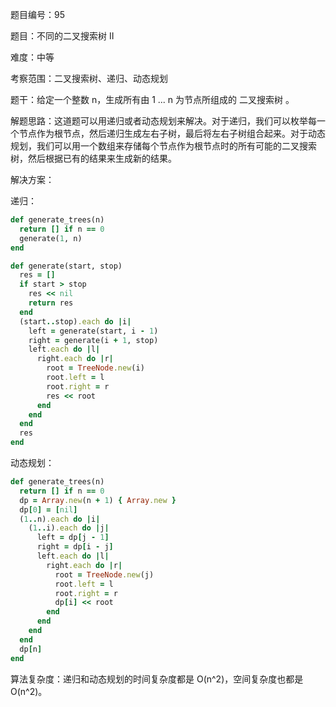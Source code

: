 题目编号：95

题目：不同的二叉搜索树 II

难度：中等

考察范围：二叉搜索树、递归、动态规划

题干：给定一个整数 n，生成所有由 1 ... n 为节点所组成的 二叉搜索树 。

解题思路：这道题可以用递归或者动态规划来解决。对于递归，我们可以枚举每一个节点作为根节点，然后递归生成左右子树，最后将左右子树组合起来。对于动态规划，我们可以用一个数组来存储每个节点作为根节点时的所有可能的二叉搜索树，然后根据已有的结果来生成新的结果。

解决方案：

递归：

```ruby
def generate_trees(n)
  return [] if n == 0
  generate(1, n)
end

def generate(start, stop)
  res = []
  if start > stop
    res << nil
    return res
  end
  (start..stop).each do |i|
    left = generate(start, i - 1)
    right = generate(i + 1, stop)
    left.each do |l|
      right.each do |r|
        root = TreeNode.new(i)
        root.left = l
        root.right = r
        res << root
      end
    end
  end
  res
end
```

动态规划：

```ruby
def generate_trees(n)
  return [] if n == 0
  dp = Array.new(n + 1) { Array.new }
  dp[0] = [nil]
  (1..n).each do |i|
    (1..i).each do |j|
      left = dp[j - 1]
      right = dp[i - j]
      left.each do |l|
        right.each do |r|
          root = TreeNode.new(j)
          root.left = l
          root.right = r
          dp[i] << root
        end
      end
    end
  end
  dp[n]
end
```

算法复杂度：递归和动态规划的时间复杂度都是 O(n^2)，空间复杂度也都是 O(n^2)。